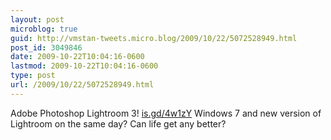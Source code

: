 ```yaml
---
layout: post
microblog: true
guid: http://vmstan-tweets.micro.blog/2009/10/22/5072528949.html
post_id: 3049846
date: 2009-10-22T10:04:16-0600
lastmod: 2009-10-22T10:04:16-0600
type: post
url: /2009/10/22/5072528949.html
---
```

Adobe Photoshop Lightroom 3! [is.gd/4w1zY](http://is.gd/4w1zY) Windows 7 and new version of Lightroom on the same day? Can life get any better?
